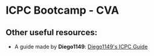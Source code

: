 # ICPC Bootcamp - CVA
## Other useful resources:
* A guide made by **Diego1149**: [Diego1149's ICPC Guide](https://docs.google.com/spreadsheets/d/1iT2WJeDzMDd1oiIOKUb6I58mTRz4sKRIqdiX1tBAuSA/edit#gid=0)
